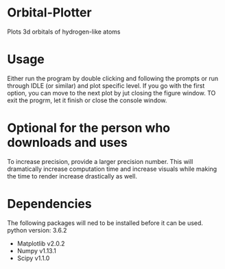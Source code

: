 # Orbital-Plotter
Plots 3d orbitals of hydrogen-like atoms

# Usage
Either run the program by double clicking and following the prompts or run through IDLE (or similar) and plot specific level.
If you go with the first option, you can move to the next plot by jut closing the figure window. TO exit the progrm, let it finish or close the console window.

# Optional for the person who downloads and uses
To increase precision, provide a larger precision number. This will dramatically increase computation time and increase visuals while making the time to render increase drastically as well.

# Dependencies
The following packages will ned to be installed before it can be used. python version: 3.6.2
* Matplotlib v2.0.2
* Numpy v1.13.1
* Scipy v1.1.0

